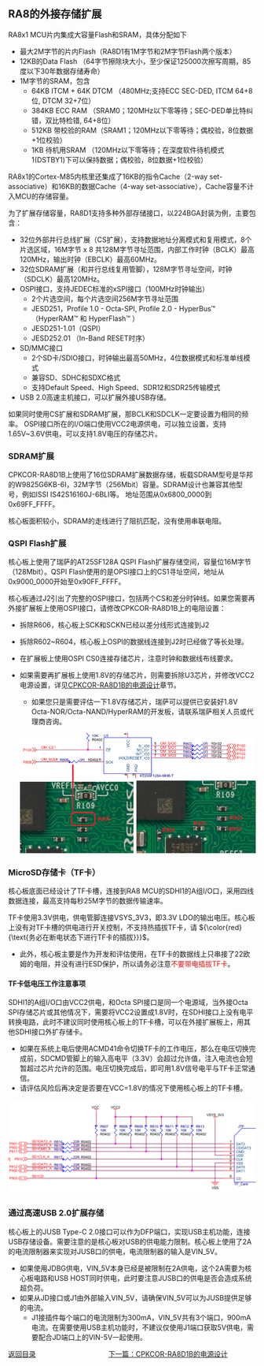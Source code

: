 ## RA8的外接存储扩展

RA8x1 MCU片内集成大容量Flash和SRAM，具体分配如下
- 最大2M字节的片内Flash（RA8D1有1M字节和2M字节Flash两个版本）
- 12KB的Data Flash （64字节擦除块大小，至少保证125000次擦写周期，85度以下30年数据存储寿命）
- 1M字节的SRAM，包含
  - 64KB ITCM + 64K DTCM （480MHz;支持ECC SEC-DED, ITCM 64+8位, DTCM 32+7位）
  - 384KB ECC RAM （SRAM0；120MHz以下零等待；SEC-DED单比特纠错，双比特检错, 64+8位）
  - 512KB 带校验的RAM（SRAM1；120MHz以下零等待；偶校验，8位数据+1位校验）
  - 1KB 待机用SRAM （120MHz以下零等待；在深度软件待机模式1(DSTBY1)下可以保持数据；偶校验，8位数据+1位校验）

RA8x1的Cortex-M85内核里还集成了16KB的指令Cache（2-way set-associative）和16KB的数据Cache（4-way set-associative），Cache容量不计入MCU的存储容量。

为了扩展存储容量，RA8D1支持多种外部存储接口，以224BGA封装为例，主要包含：
- 32位外部并行总线扩展（CS扩展），支持数据地址分离模式和复用模式，8个片选区域，16M字节 x 8 共128M字节寻址范围，内部工作时钟（BCLK）最高120MHz，输出时钟（EBCLK）最高60MHz。
- 32位SDRAM扩展（和并行总线复用管脚），128M字节寻址空间，时钟（SDCLK）最高120MHz。
- OSPI接口，支持JEDEC标准的xSPI接口（100MHz时钟输出）
  - 2个片选空间，每个片选空间256M字节寻址范围
  - JESD251，Profile 1.0 - Octa-SPI, Profile 2.0 - HyperBus™ （HyperRAM™ 和 HyperFlash™ ） 
  - JESD251-1.01（QSPI）
  - JESD252.01 （In-Band RESET时序）
- SD/MMC接口
  - 2个SD卡/SDIO接口，时钟输出最高50MHz，4位数据模式和标准单线模式
  - 兼容SD、SDHC和SDXC格式
  - 支持Default Speed、High Speed、SDR12和SDR25传输模式
- USB 2.0高速主机接口，可以扩展外接USB存储。

如果同时使用CS扩展和SDRAM扩展，那BCLK和SDCLK一定要设置为相同的频率。
OSPI接口所在的I/O端口使用VCC2电源供电，可以独立设置，支持1.65V~3.6V供电，可以支持1.8V电压的存储芯片。

### SDRAM扩展

CPKCOR-RA8D1B上使用了16位SDRAM扩展数据存储，板载SDRAM型号是华邦的W9825G6KB-6I，32M字节（256Mbit）容量。SDRAM设计也兼容其他型号，例如ISSI IS42S16160J-6BLI等。
地址范围从0x6800_0000到0x69FF_FFFF。

核心板面积较小，SDRAM的走线进行了阻抗匹配，没有使用串联电阻。


### QSPI Flash扩展

核心板上使用了瑞萨的AT25SF128A QSPI Flash扩展存储空间，容量位16M字节（128Mbit）。QSPI Flash使用的是OPSI接口上的CS1寻址空间，地址从0x9000_0000开始至0x90FF_FFFF。

核心板通过J2引出了完整的OSPI接口，包括两个CS和差分时钟线。如果您需要再外接扩展板上使用OSPI接口，请修改CPKCOR-RA8D1B上的电阻设置：
- 拆除R606，核心板上SCK和SCKN已经以差分线形式连接到J2
- 拆除R602~R604，核心板上OSPI的数据线连接到J2时已经做了等长处理。
- 在扩展板上使用OSPI CS0连接存储芯片，注意时钟和数据线布线要求。
- 如果需要再扩展板上使用1.8V的存储芯片，则需要拆除U3芯片，并修改VCC2电源设置，详见[CPKCOR-RA8D1B的电源设计](09_powerdesign.md)章节。
  - 如果您只是需要评估一下1.8V存储芯片，瑞萨可以提供已安装好1.8V Octa-NOR/Octa-NAND/HyperRAM的开发板，请联系瑞萨相关人员或代理商咨询。
  
  ![alt text](images/08_storage/image-1.png)

### MicroSD存储卡（TF卡）

核心板底面已经设计了TF卡槽，连接到RA8 MCU的SDHI1的A组I/O口，采用四线数据连接，最高支持每秒25M字节的数据传输速率。

TF卡使用3.3V供电，供电管脚连接VSYS_3V3，即3.3V LDO的输出电压。核心板上没有对TF卡槽的供电进行开关控制，不支持热插拔TF卡，请 ${\color{red}{\text{务必在断电状态下进行TF卡的插拔}}}$。
- 此外，核心板主要是作为开发和评估使用，在TF卡的数据线上只串接了22欧姆的电阻，并没有进行ESD保护，所以请务必注意<font color= #DF1010>不要带电插拔TF卡</font>。

#### TF卡低电压工作注意事项

SDHI1的A组I/O口由VCC2供电，和Octa SPI接口是同一个电源域，当外接Octa SPI存储芯片或其他情况下，需要将VCC2设置成1.8V时，在SDHI接口上没有电平转换电路，此时不建议同时使用核心板上的TF卡槽，可以在外接扩展板上，用其他SDHI接口外扩存储卡。
- 如果在系统上电后使用ACMD41命令切换TF卡的工作电压，那么在电压切换完成前，SDCMD管脚上的输入高电平（3.3V）会超过允许值，注入电流也会短暂超过芯片允许的范围。电压切换完成后，即可用1.8V信号电平与TF卡正常通信。
- 请评估风险后再决定是否要在VCC=1.8V的情况下使用核心板上的TF卡槽。

![alt text](images/08_storage/image-2.png)

### 通过高速USB 2.0扩展存储

核心板上的JUSB Type-C 2.0接口可以作为DFP端口，实现USB主机功能，连接USB存储设备。需要注意的是核心板对USB的供电能力限制。核心板上使用了2A的电流限制器来实现对JUSB口的供电，电流限制器的输入是VIN_5V。
- 如果使用JDBG供电，VIN_5V本身已经是被限制在2A供电，这个2A需要为核心板电路和USB HOST同时供电，此时要注意JUSB口的供电是否会造成系统超负荷。
- 如果从JD接口或J1由外部输入VIN_5V，请确保VIN_5V可以为JUSB提供足够的电流。
  - J1接插件每个端口的电流限制为300mA，VIN_5V共有3个端口，900mA电流。在需要使用USB主机功能时，不建议仅使用J1端口获取5V供电，需要配合JD端口上的VIN-5V一起使用。


[返回目录](01_overview.md)             [下一篇：CPKCOR-RA8D1B的电源设计](09_powerdesign.md)
